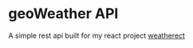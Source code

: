 # geoWeather API

A simple rest api built for my react project [weatherect](https://github.com/siddhantk232/weatherect)
